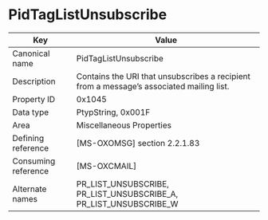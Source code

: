 # PidTagListUnsubscribe

| Key | Value |
|---|---|
| Canonical name | PidTagListUnsubscribe |
| Description | Contains the URI that unsubscribes a recipient from a message’s associated mailing list. |
| Property ID | 0x1045 |
| Data type | PtypString, 0x001F |
| Area | Miscellaneous Properties |
| Defining reference | [MS-OXOMSG] section 2.2.1.83 |
| Consuming reference | [MS-OXCMAIL] |
| Alternate names | PR_LIST_UNSUBSCRIBE, PR_LIST_UNSUBSCRIBE_A, PR_LIST_UNSUBSCRIBE_W |
